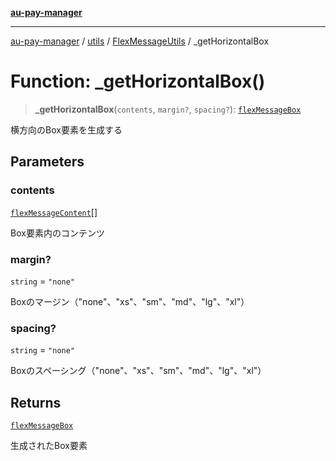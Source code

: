 [**au-pay-manager**](../../../../README.md)

***

[au-pay-manager](../../../../README.md) / [utils](../../../README.md) / [FlexMessageUtils](../README.md) / \_getHorizontalBox

# Function: \_getHorizontalBox()

> **\_getHorizontalBox**(`contents`, `margin?`, `spacing?`): [`flexMessageBox`](../../../../interfaces/interfaces/flexMessageBox.md)

横方向のBox要素を生成する

## Parameters

### contents

[`flexMessageContent`](../../../../interfaces/interfaces/flexMessageContent.md)[]

Box要素内のコンテンツ

### margin?

`string` = `"none"`

Boxのマージン（"none"、"xs"、"sm"、"md"、"lg"、"xl"）

### spacing?

`string` = `"none"`

Boxのスペーシング（"none"、"xs"、"sm"、"md"、"lg"、"xl"）

## Returns

[`flexMessageBox`](../../../../interfaces/interfaces/flexMessageBox.md)

生成されたBox要素

